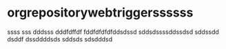 # orgrepositorywebtriggerssssss
ssss
sss
dddsss
dddfdffdf
fddfdfdfdfddsdssd
sddsdssssddssdsd
sddssdd
dsddf
dssddddsds
sddsds
sdsdddsd
